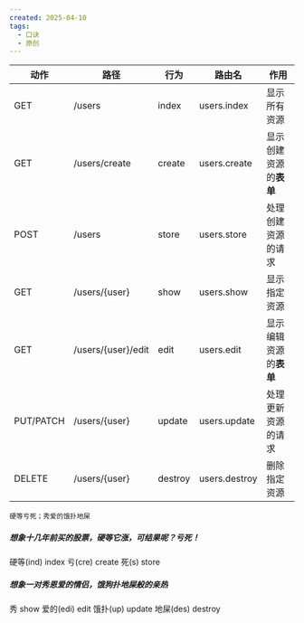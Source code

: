 ```yaml
---
created: 2025-04-10
tags:
  - 口诀
  - 原创
---
```


| 动作      | 路径               | 行为    | 路由名        | 作用                   |
| --------- | ------------------ | ------- | ------------- | ---------------------- |
| GET       | /users             | index   | users.index   | 显示所有资源           |
| GET       | /users/create      | create  | users.create  | 显示创建资源的**表单** |
| POST      | /users             | store   | users.store   | 处理创建资源的请求     |
| GET       | /users/{user}      | show    | users.show    | 显示指定资源           |
| GET       | /users/{user}/edit | edit    | users.edit    | 显示编辑资源的**表单** |
| PUT/PATCH | /users/{user}      | update  | users.update  | 处理更新资源的请求     |
| DELETE    | /users/{user}      | destroy | users.destroy | 删除指定资源           |

```
硬等亏死；秀爱的饿扑地屎
```

##### 想象十几年前买的股票，硬等它涨，可结果呢？亏死！

硬等(ind) index
亏(cre) create
死(s) store

##### 想象一对秀恩爱的情侣，饿狗扑地屎般的亲热

秀 show
爱的(edi) edit
饿扑(up) update
地屎(des) destroy
